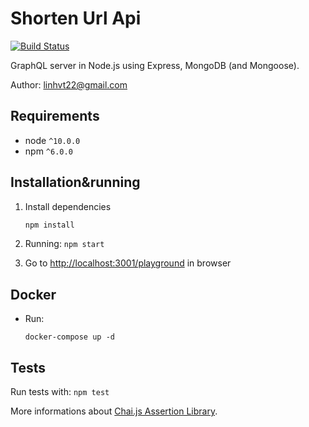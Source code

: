 # Shorten Url Api

[![Build Status](https://travis-ci.org/linhnn/shorten-url-api.svg?branch=master)](https://travis-ci.org/linhnn/shorten-url-api)

GraphQL server in Node.js using Express, MongoDB (and Mongoose).

Author: linhvt22@gmail.com

## Requirements

* node `^10.0.0`
* npm `^6.0.0`

## Installation&running

1. Install dependencies

    ```sh
    npm install
    ```
2. Running: `npm start`
4. Go to [http://localhost:3001/playground](http://localhost:3001/playground) in browser

## Docker

* Run:

    ```
    docker-compose up -d
    ```

## Tests

Run tests with: `npm test`

More informations about [Chai.js Assertion Library](http://chaijs.com/).
